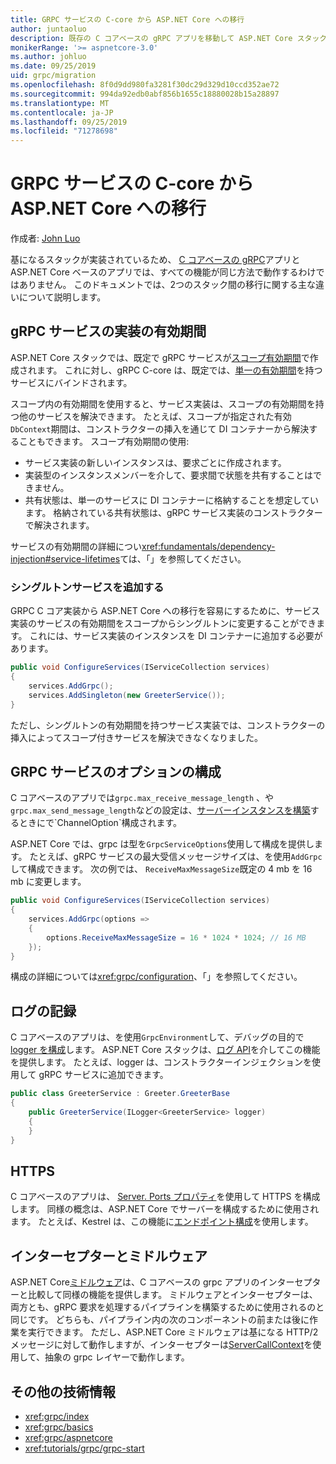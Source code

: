 ```yaml
---
title: GRPC サービスの C-core から ASP.NET Core への移行
author: juntaoluo
description: 既存の C コアベースの gRPC アプリを移動して ASP.NET Core スタック上で実行する方法について説明します。
monikerRange: '>= aspnetcore-3.0'
ms.author: johluo
ms.date: 09/25/2019
uid: grpc/migration
ms.openlocfilehash: 8f0d9dd980fa3281f30dc29d329d10ccd352ae72
ms.sourcegitcommit: 994da92edb0abf856b1655c18880028b15a28897
ms.translationtype: MT
ms.contentlocale: ja-JP
ms.lasthandoff: 09/25/2019
ms.locfileid: "71278698"
---
```

# <a name="migrating-grpc-services-from-c-core-to-aspnet-core"></a>GRPC サービスの C-core から ASP.NET Core への移行

作成者: [John Luo](https://github.com/juntaoluo)

基になるスタックが実装されているため、 [C コアベースの gRPC](https://grpc.io/blog/grpc-stacks)アプリと ASP.NET Core ベースのアプリでは、すべての機能が同じ方法で動作するわけではありません。 このドキュメントでは、2つのスタック間の移行に関する主な違いについて説明します。

## <a name="grpc-service-implementation-lifetime"></a>gRPC サービスの実装の有効期間

ASP.NET Core スタックでは、既定で gRPC サービスが[スコープ有効期間](xref:fundamentals/dependency-injection#service-lifetimes)で作成されます。 これに対し、gRPC C-core は、既定では、[単一の有効期間](xref:fundamentals/dependency-injection#service-lifetimes)を持つサービスにバインドされます。

スコープ内の有効期間を使用すると、サービス実装は、スコープの有効期間を持つ他のサービスを解決できます。 たとえば、スコープが指定された有効`DbContext`期間は、コンストラクターの挿入を通じて DI コンテナーから解決することもできます。 スコープ有効期間の使用:

* サービス実装の新しいインスタンスは、要求ごとに作成されます。
* 実装型のインスタンスメンバーを介して、要求間で状態を共有することはできません。
* 共有状態は、単一のサービスに DI コンテナーに格納することを想定しています。 格納されている共有状態は、gRPC サービス実装のコンストラクターで解決されます。

サービスの有効期間の詳細につい<xref:fundamentals/dependency-injection#service-lifetimes>ては、「」を参照してください。

### <a name="add-a-singleton-service"></a>シングルトンサービスを追加する

GRPC C コア実装から ASP.NET Core への移行を容易にするために、サービス実装のサービスの有効期間をスコープからシングルトンに変更することができます。 これには、サービス実装のインスタンスを DI コンテナーに追加する必要があります。

```csharp
public void ConfigureServices(IServiceCollection services)
{
    services.AddGrpc();
    services.AddSingleton(new GreeterService());
}
```

ただし、シングルトンの有効期間を持つサービス実装では、コンストラクターの挿入によってスコープ付きサービスを解決できなくなりました。

## <a name="configure-grpc-services-options"></a>GRPC サービスのオプションの構成

C コアベースのアプリでは`grpc.max_receive_message_length` 、や`grpc.max_send_message_length`などの設定は、[サーバーインスタンスを構築](https://grpc.io/grpc/csharp/api/Grpc.Core.Server.html#Grpc_Core_Server__ctor_System_Collections_Generic_IEnumerable_Grpc_Core_ChannelOption__)するときにで`ChannelOption`構成されます。

ASP.NET Core では、grpc は型を`GrpcServiceOptions`使用して構成を提供します。 たとえば、gRPC サービスの最大受信メッセージサイズは、を使用`AddGrpc`して構成できます。 次の例では、 `ReceiveMaxMessageSize`既定の 4 mb を 16 mb に変更します。

```csharp
public void ConfigureServices(IServiceCollection services)
{
    services.AddGrpc(options =>
    {
        options.ReceiveMaxMessageSize = 16 * 1024 * 1024; // 16 MB
    });
}
```

構成の詳細については<xref:grpc/configuration>、「」を参照してください。

## <a name="logging"></a>ログの記録

C コアベースのアプリは、を使用`GrpcEnvironment`して、デバッグの目的で[logger を構成](https://grpc.io/grpc/csharp/api/Grpc.Core.GrpcEnvironment.html?q=size#Grpc_Core_GrpcEnvironment_SetLogger_Grpc_Core_Logging_ILogger_)します。 ASP.NET Core スタックは、[ログ API](xref:fundamentals/logging/index)を介してこの機能を提供します。 たとえば、logger は、コンストラクターインジェクションを使用して gRPC サービスに追加できます。

```csharp
public class GreeterService : Greeter.GreeterBase
{
    public GreeterService(ILogger<GreeterService> logger)
    {
    }
}
```

## <a name="https"></a>HTTPS

C コアベースのアプリは、 [Server. Ports プロパティ](https://grpc.io/grpc/csharp/api/Grpc.Core.Server.html#Grpc_Core_Server_Ports)を使用して HTTPS を構成します。 同様の概念は、ASP.NET Core でサーバーを構成するために使用されます。 たとえば、Kestrel は、この機能に[エンドポイント構成](xref:fundamentals/servers/kestrel#endpoint-configuration)を使用します。

## <a name="interceptors-and-middleware"></a>インターセプターとミドルウェア

ASP.NET Core[ミドルウェア](xref:fundamentals/middleware/index)は、C コアベースの grpc アプリのインターセプターと比較して同様の機能を提供します。 ミドルウェアとインターセプターは、両方とも、gRPC 要求を処理するパイプラインを構築するために使用されるのと同じです。 どちらも、パイプライン内の次のコンポーネントの前または後に作業を実行できます。 ただし、ASP.NET Core ミドルウェアは基になる HTTP/2 メッセージに対して動作しますが、インターセプターは[ServerCallContext](https://grpc.io/grpc/csharp/api/Grpc.Core.ServerCallContext.html)を使用して、抽象の grpc レイヤーで動作します。

## <a name="additional-resources"></a>その他の技術情報

* <xref:grpc/index>
* <xref:grpc/basics>
* <xref:grpc/aspnetcore>
* <xref:tutorials/grpc/grpc-start>
